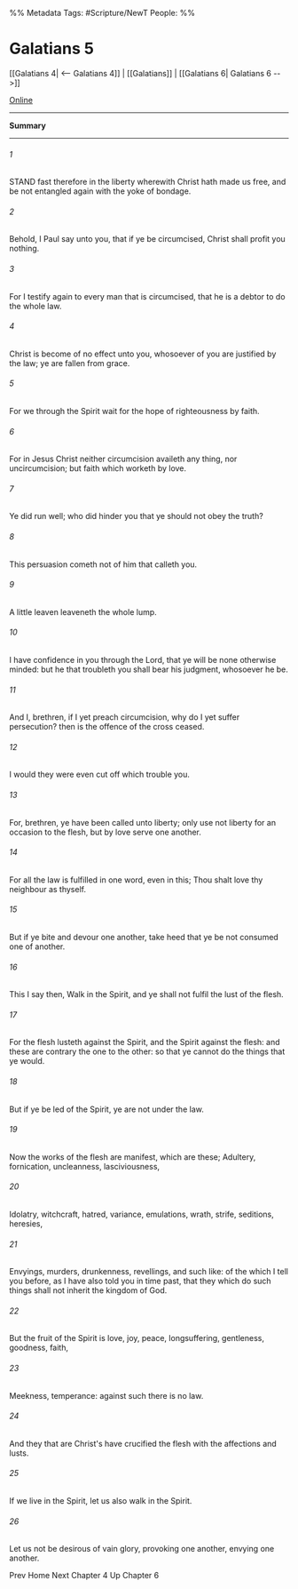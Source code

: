 %% Metadata
Tags: #Scripture/NewT
People: 
%%
# Galatians 5
[[Galatians 4| <-- Galatians 4]] | [[Galatians]] | [[Galatians 6| Galatians 6 -->]]

[Online](https://churchofjesuschrist.org/study/scriptures/nt/gal/5?lang=eng)

---
__Summary__



---
###### 1
STAND fast therefore in the liberty wherewith Christ hath made us free, and be not entangled again with the yoke of bondage.
###### 2
Behold, I Paul say unto you, that if ye be circumcised, Christ shall profit you nothing.
###### 3
For I testify again to every man that is circumcised, that he is a debtor to do the whole law.
###### 4
Christ is become of no effect unto you, whosoever of you are justified by the law; ye are fallen from grace.
###### 5
For we through the Spirit wait for the hope of righteousness by faith.
###### 6
For in Jesus Christ neither circumcision availeth any thing, nor uncircumcision; but faith which worketh by love.
###### 7
Ye did run well; who did hinder you that ye should not obey the truth?
###### 8
This persuasion cometh not of him that calleth you.
###### 9
A little leaven leaveneth the whole lump.
###### 10
I have confidence in you through the Lord, that ye will be none otherwise minded: but he that troubleth you shall bear his judgment, whosoever he be.
###### 11
And I, brethren, if I yet preach circumcision, why do I yet suffer persecution? then is the offence of the cross ceased.
###### 12
I would they were even cut off which trouble you.
###### 13
For, brethren, ye have been called unto liberty; only use not liberty for an occasion to the flesh, but by love serve one another.
###### 14
For all the law is fulfilled in one word, even in this; Thou shalt love thy neighbour as thyself.
###### 15
But if ye bite and devour one another, take heed that ye be not consumed one of another.
###### 16
This I say then, Walk in the Spirit, and ye shall not fulfil the lust of the flesh.
###### 17
For the flesh lusteth against the Spirit, and the Spirit against the flesh: and these are contrary the one to the other: so that ye cannot do the things that ye would.
###### 18
But if ye be led of the Spirit, ye are not under the law.
###### 19
Now the works of the flesh are manifest, which are these; Adultery, fornication, uncleanness, lasciviousness,
###### 20
Idolatry, witchcraft, hatred, variance, emulations, wrath, strife, seditions, heresies,
###### 21
Envyings, murders, drunkenness, revellings, and such like: of the which I tell you before, as I have also told you in time past, that they which do such things shall not inherit the kingdom of God.
###### 22
But the fruit of the Spirit is love, joy, peace, longsuffering, gentleness, goodness, faith,
###### 23
Meekness, temperance: against such there is no law.
###### 24
And they that are Christ's have crucified the flesh with the affections and lusts.
###### 25
If we live in the Spirit, let us also walk in the Spirit.
###### 26
Let us not be desirous of vain glory, provoking one another, envying one another.

Prev
Home
Next
Chapter 4
Up
Chapter 6



